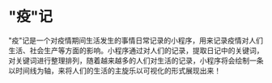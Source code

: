 # "疫"记
"疫"记是一个对疫情期间生活发生的事情日常记录的小程序，用来记录疫情对人们生活、社会生产等方面的影响。小程序通过对人们的记录，提取日记中的关键词，对关键词进行整理排列，随着越来越多的人们对生活的记录，小程序将会绘制一条以时间线为轴，来将人们的生活的主旋乐以可视化的形式展现出来！
